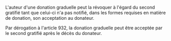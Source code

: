   
L'auteur d'une donation graduelle peut la révoquer à l'égard du second gratifié tant que celui-ci n'a pas notifié, dans les formes requises en matière de donation, son acceptation au donateur.   

  
Par dérogation à l'article 932, la donation graduelle peut être acceptée par le second gratifié après le décès du donateur.  
